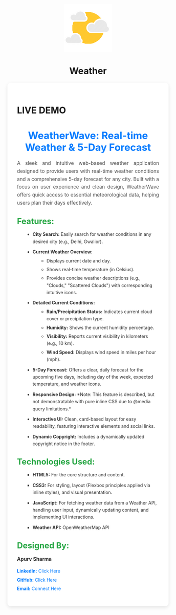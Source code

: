<p align="center"><img src="https://github.com/Apurv-sharma-in/Weather/blob/main/01d_Sun_day.gif"></p>
<h1 align="center" id="title" style:="color: white; ">Weather</h1>


<div style="max-width: 800px; margin: 20px auto; padding: 30px; background-color: #ffffff;  border-radius: 10px; box-shadow: 0 4px 12px rgba(0, 0, 0, 0.1);">
<h1> <a src="https://apurv-sharma-in-weather.netlify.app/"> LIVE DEMO </a> </h1>
  <h1 style="color: #007bff; text-align: center; margin-bottom: 20px; font-size: 2.2em;">WeatherWave: Real-time Weather & 5-Day Forecast</h1> 
  <p style="font-size: 1.1em; line-height: 1.6; text-align: justify; margin-bottom: 25px; color: #555;">
          A sleek and intuitive web-based weather application designed to provide users with real-time weather conditions and a comprehensive 5-day forecast for any city. Built with a focus on user experience and clean design, WeatherWave offers quick access to essential meteorological data, helping users plan their days effectively.
        </p>

   <h2 style="color: #28a745; margin-top: 30px; margin-bottom: 15px; font-size: 1.8em;">Features:</h2>
        <ul style="list-style-type: disc; margin-left: 25px; margin-bottom: 25px; font-size: 1em; line-height: 1.6; color: #333;">
            <li style="margin-bottom: 10px;"><strong>City Search:</strong> Easily search for weather conditions in any desired city (e.g., Delhi, Gwalior).</li>
            <li style="margin-bottom: 10px;"><strong>Current Weather Overview:</strong>
                <ul style="list-style-type: circle; margin-left: 20px; margin-top: 5px;">
                    <li style="margin-bottom: 5px;">Displays current date and day.</li>
                    <li style="margin-bottom: 5px;">Shows real-time temperature (in Celsius).</li>
                    <li style="margin-bottom: 5px;">Provides concise weather descriptions (e.g., "Clouds," "Scattered Clouds") with corresponding intuitive icons.</li>
                </ul>
            </li>
            <li style="margin-bottom: 10px;"><strong>Detailed Current Conditions:</strong>
                <ul style="list-style-type: circle; margin-left: 20px; margin-top: 5px;">
                    <li style="margin-bottom: 5px;"><strong>Rain/Precipitation Status:</strong> Indicates current cloud cover or precipitation type.</li>
                    <li style="margin-bottom: 5px;"><strong>Humidity:</strong> Shows the current humidity percentage.</li>
                    <li style="margin-bottom: 5px;"><strong>Visibility:</strong> Reports current visibility in kilometers (e.g., 10 km).</li>
                    <li style="margin-bottom: 5px;"><strong>Wind Speed:</strong> Displays wind speed in miles per hour (mph).</li>
                </ul>
            </li>
            <li style="margin-bottom: 10px;"><strong>5-Day Forecast:</strong> Offers a clear, daily forecast for the upcoming five days, including day of the week, expected temperature, and weather icons.</li>
            <li style="margin-bottom: 10px;"><strong>Responsive Design:</strong> *Note: This feature is described, but not demonstratable with pure inline CSS due to @media query limitations.*</li>
            <li style="margin-bottom: 10px;"><strong>Interactive UI:</strong> Clean, card-based layout for easy readability, featuring interactive elements and social links.</li>
            <li style="margin-bottom: 10px;"><strong>Dynamic Copyright:</strong> Includes a dynamically updated copyright notice in the footer.</li>
        </ul>

  <h2 style="color: #28a745; margin-top: 30px; margin-bottom: 15px; font-size: 1.8em;">Technologies Used:</h2>
        <ul style="list-style-type: square; margin-left: 25px; margin-bottom: 25px; font-size: 1em; line-height: 1.6; color: #333;">
            <li style="margin-bottom: 10px;"><strong>HTML5:</strong> For the core structure and content.</li>
            <li style="margin-bottom: 10px;"><strong>CSS3:</strong> For styling, layout (Flexbox principles applied via inline styles), and visual presentation.</li>
            <li style="margin-bottom: 10px;"><strong>JavaScript:</strong> For fetching weather data from a Weather API, handling user input, dynamically updating content, and implementing UI interactions.</li>
            <li style="margin-bottom: 10px;"><strong>Weather API:</strong> OpenWeatherMap API</li>
        </ul>

   <h2 style="color: #28a745; margin-top: 30px; margin-bottom: 15px; font-size: 1.8em;">Designed By:</h2>
        <p style="font-size: 1.1em; line-height: 1.6; margin-bottom: 10px; color: #333;">
            <strong>Apurv Sharma</strong>
        </p>
        <ul style="list-style-type: none; margin-left: 0; padding-left: 0; font-size: 1em; line-height: 1.6; color: #333;">
            <li style="margin-bottom: 5px;"><strong style="color: #007bff;">LinkedIn:</strong> <a href="https://www.linkedin.com/in/apurv-sharma-in" style="color: #007bff; text-decoration: none;">Click Here </a></li>
            <li style="margin-bottom: 5px;"><strong style="color: #007bff;">GitHub:</strong> <a href="https://github.com/Apurv-sharma-in/" style="color: #007bff; text-decoration: none;">Click Here</a></li>
            <li style="margin-bottom: 5px;"><strong style="color: #007bff;">Email:</strong> <a href="mailto:apurvsharma.in@gmail.com?subject=Let%27s%20Connect&body=Hi%20Apurv%2C%0D%0A%0D%0AI%20would%20love%20to%20discuss%20further.%0D%0A%0D%0ABest%2C%0D%0A%5BYour%20Name%5D" style="color: #007bff; text-decoration: none;">Connect Here</a></li>
        </ul>

</div>
